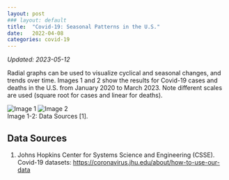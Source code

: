 ```yaml
---
layout: post
### layout: default
title:  "Covid-19: Seasonal Patterns in the U.S."
date:   2022-04-08
categories: covid-19
---
```

_Updated: 2023-05-12_

Radial graphs can be used to visualize cyclical and seasonal changes, and trends over time. Images 1 and 2 show the results for Covid-19 cases and deaths in the U.S. from January 2020 to March 2023. Note different scales are used (square root for cases and linear for deaths).

![Image 1](/blog1/assets/images/covid-19/radial-line-chart_cases-pcap_end-20230310_2204v2.png)
![Image 2](/blog1/assets/images/covid-19/radial-line-chart_deaths-pcap_end-20230310_2204v2.png)  
Image 1-2: Data Sources [1].

## Data Sources

1. Johns Hopkins Center for Systems Science and Engineering (CSSE). Covid-19 datasets: <https://coronavirus.jhu.edu/about/how-to-use-our-data>